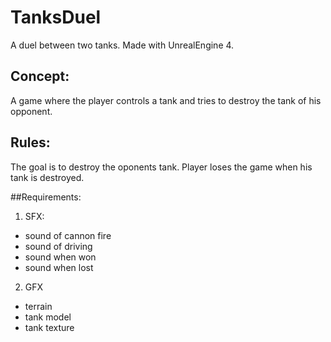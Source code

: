 # TanksDuel

A duel between two tanks. 
Made with UnrealEngine 4.

## Concept:
A game where the player controls a tank and tries to destroy the tank of his opponent.

## Rules:
The goal is to destroy the oponents tank.
Player loses the game when his tank is destroyed.

##Requirements:
1. SFX: 
* sound of cannon fire
* sound of driving
* sound when won
* sound when lost

2. GFX
* terrain 
* tank model
* tank texture




